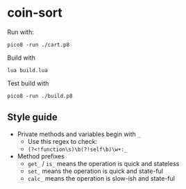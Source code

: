 # coin-sort

Run with:

`pico8 -run ./cart.p8`

Build with

`lua build.lua`

Test build with

`pico8 -run ./build.p8`

## Style guide

* Private methods and variables begin with `_`
  * Use this regex to check:
  * `(?<!function\s)\b(?!self\b)\w+:_`
* Method prefixes
  * `get_` / `is_` means the operation is quick and stateless
  * `set_` means the operation is quick and state-ful
  * `calc_` means the operation is slow-ish and state-ful
